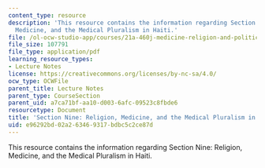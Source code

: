 ```yaml
---
content_type: resource
description: 'This resource contains the information regarding Section Nine: Religion,
  Medicine, and the Medical Pluralism in Haiti.'
file: /ol-ocw-studio-app/courses/21a-460j-medicine-religion-and-politics-in-africa-and-the-african-diaspora-spring-2005/e96292bd02a263469317bdbc5c2ce87d_MIT21A_460JS05_4_26_5_460j.pdf
file_size: 107791
file_type: application/pdf
learning_resource_types:
- Lecture Notes
license: https://creativecommons.org/licenses/by-nc-sa/4.0/
ocw_type: OCWFile
parent_title: Lecture Notes
parent_type: CourseSection
parent_uid: a7ca71bf-aa10-d003-6afc-09523c8fbde6
resourcetype: Document
title: 'Section Nine: Religion, Medicine, and the Medical Pluralism in Haiti'
uid: e96292bd-02a2-6346-9317-bdbc5c2ce87d
---
```

This resource contains the information regarding Section Nine: Religion, Medicine, and the Medical Pluralism in Haiti.